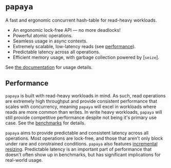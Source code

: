 # `papaya`

A fast and ergonomic concurrent hash-table for read-heavy workloads.

- An ergonomic lock-free API — no more deadlocks!
- Powerful atomic operations.
- Seamless usage in async contexts.
- Extremely scalable, low-latency reads (see [performance](#performance)).
- Predictable latency across all operations.
- Efficient memory usage, with garbage collection powered by [`seize`].

See [the documentation](https://docs.rs/papaya/latest) for usage details.

## Performance

`papaya` is built with read-heavy workloads in mind. As such, read operations are extremely high throughput and provide consistent performance that scales with concurrency, meaning `papaya` will excel in workloads where reads are more common than writes. In write heavy workloads, `papaya` will still provide competitive performance despite not being it's primary use case. See the [benchmarks] for details.

`papaya` aims to provide predictable and consistent latency across all operations. Most operations are lock-free, and those that aren't only block under rare and constrained conditions. `papaya` also features [incremental resizing](ResizeMode). Predictable latency is an important part of performance that doesn't often show up in benchmarks, but has significant implications for real-world usage.

[benchmarks]: ./BENCHMARKS.md
